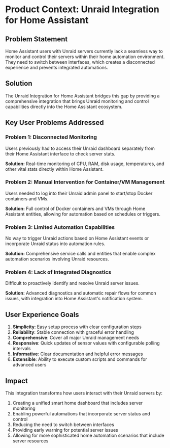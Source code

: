 # Product Context: Unraid Integration for Home Assistant

## Problem Statement
Home Assistant users with Unraid servers currently lack a seamless way to monitor and control their servers within their home automation environment. They need to switch between interfaces, which creates a disconnected experience and prevents integrated automations.

## Solution
The Unraid Integration for Home Assistant bridges this gap by providing a comprehensive integration that brings Unraid monitoring and control capabilities directly into the Home Assistant ecosystem.

## Key User Problems Addressed

### Problem 1: Disconnected Monitoring
Users previously had to access their Unraid dashboard separately from their Home Assistant interface to check server stats.

**Solution:** Real-time monitoring of CPU, RAM, disk usage, temperatures, and other vital stats directly within Home Assistant.

### Problem 2: Manual Intervention for Container/VM Management
Users needed to log into their Unraid admin panel to start/stop Docker containers and VMs.

**Solution:** Full control of Docker containers and VMs through Home Assistant entities, allowing for automation based on schedules or triggers.

### Problem 3: Limited Automation Capabilities
No way to trigger Unraid actions based on Home Assistant events or incorporate Unraid status into automation rules.

**Solution:** Comprehensive service calls and entities that enable complex automation scenarios involving Unraid resources.

### Problem 4: Lack of Integrated Diagnostics
Difficult to proactively identify and resolve Unraid server issues.

**Solution:** Advanced diagnostics and automatic repair flows for common issues, with integration into Home Assistant's notification system.

## User Experience Goals

1. **Simplicity**: Easy setup process with clear configuration steps
2. **Reliability**: Stable connection with graceful error handling
3. **Comprehensive**: Cover all major Unraid management needs
4. **Responsive**: Quick updates of sensor values with configurable polling intervals
5. **Informative**: Clear documentation and helpful error messages
6. **Extensible**: Ability to execute custom scripts and commands for advanced users

## Impact

This integration transforms how users interact with their Unraid servers by:

1. Creating a unified smart home dashboard that includes server monitoring
2. Enabling powerful automations that incorporate server status and control
3. Reducing the need to switch between interfaces
4. Providing early warning for potential server issues
5. Allowing for more sophisticated home automation scenarios that include server resources 